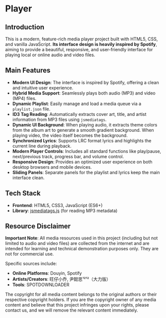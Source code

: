 # Player

## Introduction

This is a modern, feature-rich media player project built with HTML5, CSS, and vanilla JavaScript. **Its interface design is heavily inspired by Spotify**, aiming to provide a beautiful, responsive, and user-friendly interface for playing local or online audio and video files.

## Main Features

- **Modern UI Design**: The interface is inspired by Spotify, offering a clean and intuitive user experience.
- **Hybrid Media Support**: Seamlessly plays both audio (MP3) and video (MP4) files.
- **Dynamic Playlist**: Easily manage and load a media queue via a `playlist.json` file.
- **ID3 Tag Reading**: Automatically extracts cover art, title, and artist information from MP3 files using `jsmediatags`.
- **Dynamic UI Background**: When playing audio, it extracts theme colors from the album art to generate a smooth gradient background. When playing video, the video itself becomes the background.
- **Synchronized Lyrics**: Supports LRC format lyrics and highlights the current line during playback.
- **Modern Player Controls**: Includes all standard functions like play/pause, next/previous track, progress bar, and volume control.
- **Responsive Design**: Provides an optimized user experience on both desktop browsers and mobile devices.
- **Sliding Panels**: Separate panels for the playlist and lyrics keep the main interface clean.

## Tech Stack

- **Frontend**: HTML5, CSS3, JavaScript (ES6+)
- **Library**: [jsmediatags.js](https://github.com/aadsm/jsmediatags) (for reading MP3 metadata)

## Resource Disclaimer

**Important Note**: All media resources used in this project (including but not limited to audio and video files) are collected from the internet and are intended for learning and technical demonstration purposes only. They are not for commercial use.

Specific sources include:
- **Online Platforms**: Douyin, Spotify
- **Artists/Creators**: 旺仔小乔, 尹懿思¹²¹²（大力版）
- **Tools**: SPOTDOWNLOADER

The copyright for all media content belongs to the original authors or their respective copyright holders. If you are the copyright owner of any media content and believe that this project infringes upon your rights, please contact us, and we will remove the relevant content immediately.